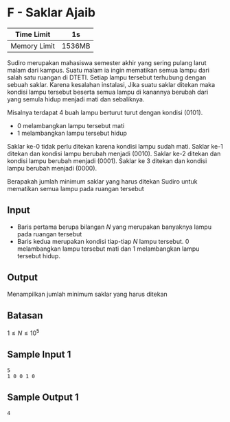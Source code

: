 # F - Saklar Ajaib

| Time Limit   | $1$s     |
|--------------|--------|
| Memory Limit | $1536$MB |

Sudiro merupakan mahasiswa semester akhir yang sering pulang larut malam dari kampus. Suatu malam ia ingin mematikan semua lampu dari salah satu ruangan di DTETI. Setiap lampu tersebut terhubung dengan sebuah saklar. Karena kesalahan instalasi, Jika suatu saklar ditekan maka kondisi lampu tersebut beserta semua lampu di kanannya berubah dari yang semula hidup menjadi mati dan sebaliknya.

Misalnya terdapat $4$ buah lampu berturut turut dengan kondisi $(0 1 0 1)$.
- $0$ melambangkan lampu tersebut mati
- $1$ melambangkan lampu tersebut hidup

Saklar ke-$0$ tidak perlu ditekan karena kondisi lampu sudah mati. Saklar ke-$1$ ditekan dan kondisi lampu berubah menjadi $(0 0 1 0)$. Saklar ke-$2$ ditekan dan kondisi lampu berubah menjadi $(0 0 0 1)$. Saklar ke $3$ ditekan dan kondisi lampu berubah menjadi $(0 0 0 0)$.

Berapakah jumlah minimum saklar yang harus ditekan Sudiro untuk mematikan semua lampu pada ruangan tersebut

## Input

- Baris pertama berupa bilangan $N$ yang merupakan banyaknya lampu pada ruangan tersebut
- Baris kedua merupakan kondisi tiap-tiap $N$ lampu tersebut. $0$ melambangkan lampu tersebut mati dan $1$ melambangkan lampu tersebut hidup.

## Output

Menampilkan jumlah minimum saklar yang harus ditekan

## Batasan

$1 \leq N \leq 10^5$

## Sample Input 1

	5
	1 0 0 1 0
  

## Sample Output 1

	4


<br>
<br>